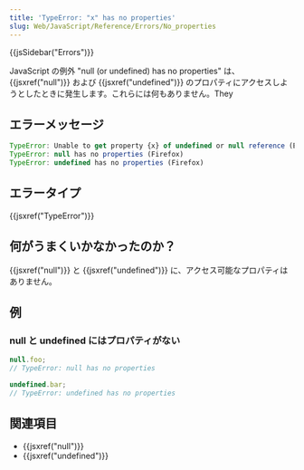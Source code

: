 ```yaml
---
title: 'TypeError: "x" has no properties'
slug: Web/JavaScript/Reference/Errors/No_properties
---
```


{{jsSidebar("Errors")}}

JavaScript の例外 "null (or undefined) has no properties" は、 {{jsxref("null")}} および {{jsxref("undefined")}} のプロパティにアクセスしようとしたときに発生します。これらには何もありません。They

## エラーメッセージ

```js
TypeError: Unable to get property {x} of undefined or null reference (Edge)
TypeError: null has no properties (Firefox)
TypeError: undefined has no properties (Firefox)
```

## エラータイプ

{{jsxref("TypeError")}}

## 何がうまくいかなかったのか？

{{jsxref("null")}} と {{jsxref("undefined")}} に、アクセス可能なプロパティはありません。

## 例

### null と undefined にはプロパティがない

```js example-bad
null.foo;
// TypeError: null has no properties

undefined.bar;
// TypeError: undefined has no properties
```

## 関連項目

- {{jsxref("null")}}
- {{jsxref("undefined")}}
